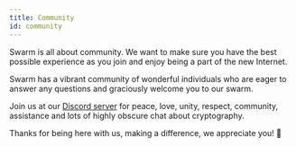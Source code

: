 ```yaml
---
title: Community
id: community
---
```


Swarm is all about community. We want to make sure you have the best possible experience as you join and enjoy being a part of the new Internet.

Swarm has a vibrant community of wonderful individuals who are eager to answer any questions and graciously welcome you to our swarm.

Join us at our [Discord server](https://discord.gg/wdghaQsGq5) for peace, love, unity, respect, community, assistance and lots of highly obscure chat about cryptography.

Thanks for being here with us, making a difference, we appreciate you! 🧡